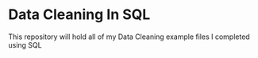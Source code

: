 # Data Cleaning In SQL
This repository will hold all of my Data Cleaning example files I completed using SQL 
